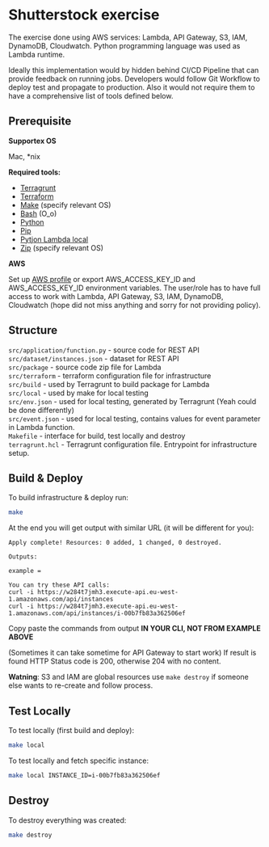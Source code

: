 # Shutterstock exercise
The exercise done using AWS services: Lambda, API Gateway, S3, IAM, DynamoDB, Cloudwatch. Python programming language 
was used as Lambda runtime.

Ideally this implementation would by hidden behind CI/CD Pipeline that can provide feedback on 
running jobs. Developers would follow Git Workflow to deploy test and propagate to production. 
Also it would not require them to have a comprehensive list of tools defined below.

## Prerequisite
**Supportex OS**

Mac, *nix

**Required tools:**

  * [Terragrunt](https://terragrunt.gruntwork.io/docs/getting-started/install/)
  * [Terraform](https://learn.hashicorp.com/terraform/azure/install_az)
  * [Make](https://www.google.com/search?rlz=1C5CHFA_enIE822IE822&sxsrf=ALeKk01Dr4RmnLDj7Leh6ARUhcAqGgSO8A%3A1587639688706&ei=iHWhXs_cKomU1fAP-LSZuAc&q=how+to+install+make&oq=how+to+install+make&gs_lcp=CgZwc3ktYWIQAzIHCAAQFBCHAjICCAAyAggAMgIIADICCAAyAggAMgIIADICCAAyAggAMgIIADoECAAQRzoECCMQJzoFCAAQkQI6BAgAEEM6BQgAEIMBUNsWWKc0YLxDaABwAXgBgAGwAYgBqwuSAQQxNi4zmAEAoAEBqgEHZ3dzLXdpeg&sclient=psy-ab&ved=0ahUKEwjPwLTdsv7oAhUJShUIHXhaBncQ4dUDCAw&uact=5) (specify relevant OS)
  * [Bash](https://www.google.com/search?q=how+to+install+bash&rlz=1C5CHFA_enIE822IE822&oq=how+to+install+bash&aqs=chrome..69i57j69i60.2987j0j4&sourceid=chrome&ie=UTF-8) (O_o)
  * [Python](https://www.codecademy.com/articles/install-python)
  * [Pip](https://pip.pypa.io/en/stable/installing/)
  * [Pytjon Lambda local](https://pypi.org/project/python-lambda-local/)
  * [Zip](https://www.google.com/search?q=how+to+install+zip&rlz=1C5CHFA_enIE822IE822&oq=how+to+install+zip&aqs=chrome..69i57.25970j0j4&sourceid=chrome&ie=UTF-8) (specify relevant OS)
  
**AWS**

Set up [AWS profile](https://docs.aws.amazon.com/cli/latest/userguide/cli-chap-configure.html) or export 
AWS_ACCESS_KEY_ID and AWS_ACCESS_KEY_ID environment variables. The user/role has to have full access to work
with Lambda, API Gateway, S3, IAM, DynamoDB, Cloudwatch (hope did not miss anything and sorry for not
providing policy).

## Structure

`src/application/function.py` - source code for REST API  
`src/dataset/instances.json` - dataset for REST API  
`src/package` - source code zip file for Lambda  
`src/terraform` - terraform configuration file for infrastructure  
`src/build` - used by Terragrunt to build package for Lambda  
`src/local` - used by make for local testing  
`src/env.json` - used for local testing, generated by Terragrunt (Yeah could be done differently)  
`src/event.json` - used for local testing, contains values for event parameter in Lambda function.  
`Makefile` - interface for build, test locally and destroy  
`terragrunt.hcl` - Terragrunt configuration file. Entrypoint for infrastructure setup.  

## Build & Deploy
To build infrastructure & deploy run:
```bash
make
```

At the end you will get output with similar URL (it will be different for you):

```
Apply complete! Resources: 0 added, 1 changed, 0 destroyed.

Outputs:

example = 

You can try these API calls:
curl -i https://w284t7jmh3.execute-api.eu-west-1.amazonaws.com/api/instances
curl -i https://w284t7jmh3.execute-api.eu-west-1.amazonaws.com/api/instances/i-00b7fb83a362506ef
```

Copy paste the commands from output **IN YOUR CLI, NOT FROM EXAMPLE ABOVE**

(Sometimes it can take sometime for API Gateway to start work)
If result is found HTTP Status code is 200, otherwise 204 with no content.

**Watning**: S3 and IAM are global resources use `make destroy` if someone else wants to re-create and follow 
process.

## Test Locally
To test locally (first build and deploy):
```bash
make local
```

To test locally and fetch specific instance:
```bash
make local INSTANCE_ID=i-00b7fb83a362506ef
```

## Destroy

To destroy everything was created:
```bash
make destroy
```

